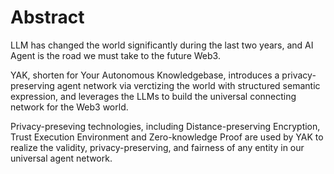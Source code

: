 # Abstract

LLM has changed the world significantly during the last two years, and AI Agent is the road we must take to the future Web3.

YAK, shorten for Your Autonomous Knowledgebase, introduces a privacy-preserving agent network via verctizing the world with structured semantic expression, and leverages the LLMs to build the universal connecting network for the Web3 world.

Privacy-preseving technologies, including Distance-preserving Encryption, Trust Execution Environment and Zero-knowledge Proof are used by YAK to realize the validity, privacy-preserving, and fairness of any entity in our universal agent network.
